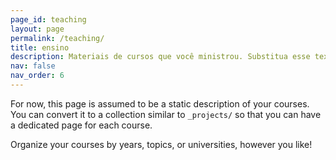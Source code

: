 ```yaml
---
page_id: teaching
layout: page
permalink: /teaching/
title: ensino
description: Materiais de cursos que você ministrou. Substitua esse texto com sua descrição.
nav: false
nav_order: 6
---
```


For now, this page is assumed to be a static description of your courses. You can convert it to a collection similar to `_projects/` so that you can have a dedicated page for each course.

Organize your courses by years, topics, or universities, however you like!
